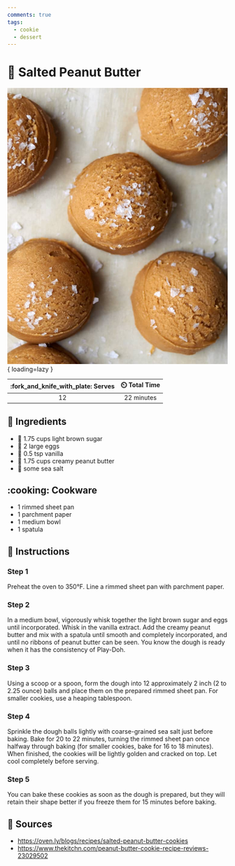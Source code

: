 ```yaml
---
comments: true
tags:
  - cookie
  - dessert
---
```

# :cookie: Salted Peanut Butter

![Salted Peanut Butter](../assets/images/salted-peanut-butter.jpg){ loading=lazy }

| :fork_and_knife_with_plate: Serves | :timer_clock: Total Time |
|:----------------------------------:|:-----------------------: |
| 12 | 22 minutes |

## :salt: Ingredients

- :maple_leaf: 1.75 cups light brown sugar
- :egg: 2 large eggs
- :icecream: 0.5 tsp vanilla
- :peanuts: 1.75 cups creamy peanut butter
- :salt: some sea salt

## :cooking: Cookware

- 1 rimmed sheet pan
- 1 parchment paper
- 1 medium bowl
- 1 spatula

## :pencil: Instructions

### Step 1

Preheat the oven to 350°F. Line a rimmed sheet pan with parchment paper.

### Step 2

In a medium bowl, vigorously whisk together the light brown sugar and eggs until incorporated. Whisk in the vanilla
extract. Add the creamy peanut butter and mix with a spatula until smooth and completely incorporated, and until no
ribbons of peanut butter can be seen. You know the dough is ready when it has the consistency of Play-Doh.

### Step 3

Using a scoop or a spoon, form the dough into 12 approximately 2 inch (2 to 2.25 ounce) balls and place them on the
prepared rimmed sheet pan. For smaller cookies, use a heaping tablespoon.

### Step 4

Sprinkle the dough balls lightly with coarse-grained sea salt just before baking. Bake for 20 to 22 minutes, turning the
rimmed sheet pan once halfway through baking (for smaller cookies, bake for 16 to 18 minutes). When finished, the
cookies will be lightly golden and cracked on top. Let cool completely before serving.

### Step 5

You can bake these cookies as soon as the dough is prepared, but they will retain their shape better if you freeze them
for 15 minutes before baking.

## :link: Sources

- <https://oven.ly/blogs/recipes/salted-peanut-butter-cookies>
- <https://www.thekitchn.com/peanut-butter-cookie-recipe-reviews-23029502>
